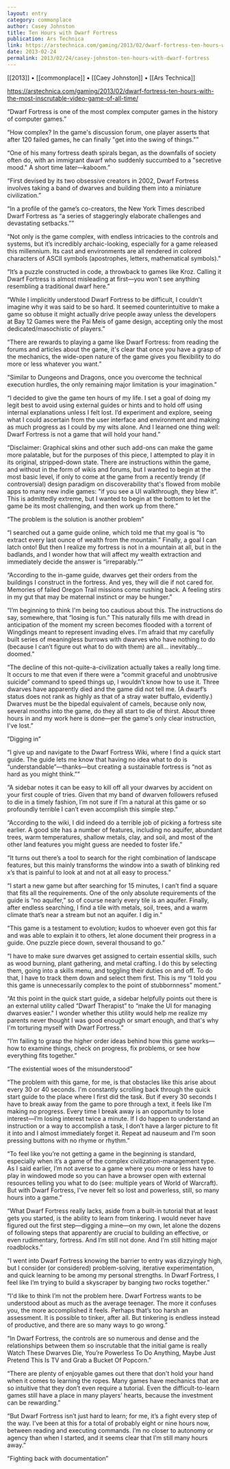 ```yaml
---
layout: entry
category: commonplace
author: Casey Johnston
title: Ten Hours with Dwarf Fortress
publication: Ars Technica
link: https://arstechnica.com/gaming/2013/02/dwarf-fortress-ten-hours-with-the-most-inscrutable-video-game-of-all-time/
date: 2013-02-24
permalink: 2013/02/24/casey-johnston-ten-hours-with-dwarf-fortress
---
```


[[2013]] • [[commonplace]] • [[Caey Johnston]] • [[Ars Technica]]

https://arstechnica.com/gaming/2013/02/dwarf-fortress-ten-hours-with-the-most-inscrutable-video-game-of-all-time/

“Dwarf Fortress is one of the most complex computer games in the history of computer games.”

“How complex? In the game's discussion forum, one player asserts that after 120 failed games, he can finally "get into the swing of things."”

“One of his many fortress death spirals began, as the downfalls of society often do, with an immigrant dwarf who suddenly succumbed to a "secretive mood." A short time later—kaboom.”

“First devised by its two obsessive creators in 2002, Dwarf Fortress involves taking a band of dwarves and building them into a miniature civilization.”

“In a profile of the game’s co-creators, the New York Times described Dwarf Fortress as “a series of staggeringly elaborate challenges and devastating setbacks.””

“Not only is the game complex, with endless intricacies to the controls and systems, but it’s incredibly archaic-looking, especially for a game released this millennium. Its cast and environments are all rendered in colored characters of ASCII symbols (apostrophes, letters, mathematical symbols).”

“It’s a puzzle constructed in code, a throwback to games like Kroz. Calling it Dwarf Fortress is almost misleading at first—you won't see anything resembling a traditional dwarf here.”

“While I implicitly understood Dwarf Fortress to be difficult, I couldn't imagine why it was said to be so hard. It seemed counterintuitive to make a game so obtuse it might actually drive people away unless the developers at Bay 12 Games were the Pai Meis of game design, accepting only the most dedicated/masochistic of players.”

“There are rewards to playing a game like Dwarf Fortress: from reading the forums and articles about the game, it's clear that once you have a grasp of the mechanics, the wide-open nature of the game gives you flexibility to do more or less whatever you want.”

“Similar to Dungeons and Dragons, once you overcome the technical execution hurdles, the only remaining major limitation is your imagination.”

“I decided to give the game ten hours of my life. I set a goal of doing my legit best to avoid using external guides or hints and to hold off using internal explanations unless I felt lost. I’d experiment and explore, seeing what I could ascertain from the user interface and environment and making as much progress as I could by my wits alone. And I learned one thing well: Dwarf Fortress is not a game that will hold your hand.”

“Disclaimer: Graphical skins and other such add-ons can make the game more palatable, but for the purposes of this piece, I attempted to play it in its original, stripped-down state. There are instructions within the game, and without in the form of wikis and forums, but I wanted to begin at the most basic level, if only to come at the game from a recently trendy (if controversial) design paradigm on discoverability that's flowed from mobile apps to many new indie games: "if you see a UI walkthrough, they blew it". This is admittedly extreme, but I wanted to begin at the bottom to let the game be its most challenging, and then work up from there.”

“The problem is the solution is another problem”

“I searched out a game guide online, which told me that my goal is “to extract every last ounce of wealth from the mountain.” Finally, a goal I can latch onto! But then I realize my fortress is not in a mountain at all, but in the badlands, and I wonder how that will affect my wealth extraction and immediately decide the answer is “irreparably.””

“According to the in-game guide, dwarves get their orders from the buildings I construct in the fortress. And yes, they will die if not cared for. Memories of failed Oregon Trail missions come rushing back. A feeling stirs in my gut that may be maternal instinct or may be hunger.”

“I’m beginning to think I'm being too cautious about this. The instructions do say, somewhere, that “losing is fun.” This naturally fills me with dread in anticipation of the moment my screen becomes flooded with a torrent of Wingdings meant to represent invading elves. I'm afraid that my carefully built series of meaningless burrows with dwarves who have nothing to do (because I can’t figure out what to do with them) are all... inevitably... doomed.”

“The decline of this not-quite-a-civilization actually takes a really long time. It occurs to me that even if there were a “commit graceful and unobtrusive suicide” command to speed things up, I wouldn’t know how to use it. Three dwarves have apparently died and the game did not tell me. (A dwarf’s status does not rank as highly as that of a stray water buffalo, evidently.) Dwarves must be the bipedal equivalent of camels, because only now, several months into the game, do they all start to die of thirst. About three hours in and my work here is done—per the game's only clear instruction, I've lost.”

“Digging in”

“I give up and navigate to the Dwarf Fortress Wiki, where I find a quick start guide. The guide lets me know that having no idea what to do is “understandable”—thanks—but creating a sustainable fortress is “not as hard as you might think.””

“A sidebar notes it can be easy to kill off all your dwarves by accident on your first couple of tries. Given that my band of dwarven followers refused to die in a timely fashion, I’m not sure if I’m a natural at this game or so profoundly terrible I can’t even accomplish this simple step.”

“According to the wiki, I did indeed do a terrible job of picking a fortress site earlier. A good site has a number of features, including no aquifer, abundant trees, warm temperatures, shallow metals, clay, and soil, and most of the other land features you might guess are needed to foster life.”

“It turns out there’s a tool to search for the right combination of landscape features, but this mainly transforms the window into a swath of blinking red x’s that is painful to look at and not at all easy to process.”

“I start a new game but after searching for 15 minutes, I can’t find a square that fits all the requirements. One of the only absolute requirements of the guide is “no aquifer,” so of course nearly every tile is an aquifer. Finally, after endless searching, I find a tile with metals, soil, trees, and a warm climate that’s near a stream but not an aquifer. I dig in.”

“This game is a testament to evolution; kudos to whoever even got this far and was able to explain it to others, let alone document their progress in a guide. One puzzle piece down, several thousand to go.”

“I have to make sure dwarves get assigned to certain essential skills, such as wood burning, plant gathering, and metal crafting. I do this by selecting them, going into a skills menu, and toggling their duties on and off. To do that, I have to track them down and select them first. This is my “I told you this game is unnecessarily complex to the point of stubbornness” moment.”

“At this point in the quick start guide, a sidebar helpfully points out there is an external utility called “Dwarf Therapist” to “make the UI for managing dwarves easier." I wonder whether this utility would help me realize my parents never thought I was good enough or smart enough, and that's why I'm torturing myself with Dwarf Fortress.”

“I’m failing to grasp the higher order ideas behind how this game works—how to examine things, check on progress, fix problems, or see how everything fits together.”

“The existential woes of the misunderstood”

“The problem with this game, for me, is that obstacles like this arise about every 30 or 40 seconds. I'm constantly scrolling back through the quick start guide to the place where I first did the task. But if every 30 seconds I have to break away from the game to pore through a text, it feels like I’m making no progress. Every time I break away is an opportunity to lose interest—I’m losing interest twice a minute. If I do happen to understand an instruction or a way to accomplish a task, I don’t have a larger picture to fit it into and I almost immediately forget it. Repeat ad nauseum and I’m soon pressing buttons with no rhyme or rhythm.”

“To feel like you’re not getting a game in the beginning is standard, especially when it’s a game of the complex civilization-management type. As I said earlier, I’m not averse to a game where you more or less have to play in windowed mode so you can have a browser open with external resources telling you what to do (see: multiple years of World of Warcraft). But with Dwarf Fortress, I've never felt so lost and powerless, still, so many hours into a game.”

“What Dwarf Fortress really lacks, aside from a built-in tutorial that at least gets you started, is the ability to learn from tinkering. I would never have figured out the first step—digging a mine—on my own, let alone the dozens of following steps that apparently are crucial to building an effective, or even rudimentary, fortress. And I’m still not done. And I’m still hitting major roadblocks.”

“I went into Dwarf Fortress knowing the barrier to entry was dizzyingly high, but I consider (or considered) problem-solving, iterative experimentation, and quick learning to be among my personal strengths. In Dwarf Fortress, I feel like I’m trying to build a skyscraper by banging two rocks together.”

“I'd like to think I’m not the problem here. Dwarf Fortress wants to be understood about as much as the average teenager. The more it confuses you, the more accomplished it feels. Perhaps that’s too harsh an assessment. It is possible to tinker, after all. But tinkering is endless instead of productive, and there are so many ways to go wrong.”

“In Dwarf Fortress, the controls are so numerous and dense and the relationships between them so inscrutable that the initial game is really Watch These Dwarves Die, You’re Powerless To Do Anything, Maybe Just Pretend This Is TV and Grab a Bucket Of Popcorn.”

“There are plenty of enjoyable games out there that don't hold your hand when it comes to learning the ropes. Many games have mechanics that are so intuitive that they don’t even require a tutorial. Even the difficult-to-learn games still have a place in many players’ hearts, because the investment can be rewarding.”

“But Dwarf Fortress isn’t just hard to learn; for me, it’s a fight every step of the way. I’ve been at this for a total of probably eight or nine hours now, between reading and executing commands. I’m no closer to autonomy or agency than when I started, and it seems clear that I’m still many hours away.”

“Fighting back with documentation”

